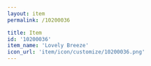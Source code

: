 ```yaml
---
layout: item
permalink: /10200036

title: Item
id: '10200036'
item_name: 'Lovely Breeze'
icon_url: 'item/icon/customize/10200036.png'
---
```

